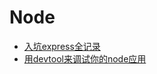 # Node

- [入坑express全记录](Node/入坑express全记录.md)
- [用devtool来调试你的node应用](Node/用devtool来调试你的node应用.md)
